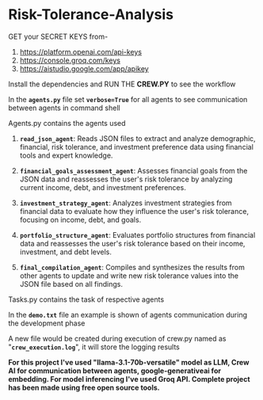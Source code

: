 # Risk-Tolerance-Analysis

GET your SECRET KEYS from-
  1) https://platform.openai.com/api-keys
  2) https://console.groq.com/keys
  3) https://aistudio.google.com/app/apikey


Install the dependencies and RUN THE **CREW.PY** to see the workflow

In the **`agents.py`** file set **`verbose=True`** for all agents to see communication between agents in command shell

Agents.py contains the agents used
1. **`read_json_agent`**: Reads JSON files to extract and analyze demographic, financial, risk tolerance, and investment preference data using financial tools and expert knowledge.
2. **`financial_goals_assessment_agent`**: Assesses financial goals from the JSON data and reassesses the user's risk tolerance by analyzing current income, debt, and investment preferences. 

3. **`investment_strategy_agent`**: Analyzes investment strategies from financial data to evaluate how they influence the user's risk tolerance, focusing on income, debt, and goals.

4. **`portfolio_structure_agent`**: Evaluates portfolio structures from financial data and reassesses the user's risk tolerance based on their income, investment, and debt levels.

5. **`final_compilation_agent`**: Compiles and synthesizes the results from other agents to update and write new risk tolerance values into the JSON file based on all findings.


Tasks.py contains the task of respective agents

In the **`demo.txt`** file an example is shown of agents communication during the development phase

A new file would be created during execution of crew.py named as "**`crew_execution.log`**", it will store the logging results 

**For this project I've used "llama-3.1-70b-versatile" model as LLM, Crew AI for communication between agents, google-generativeai for embedding.
For model inferencing I've used Groq API.
Complete project has been made using free open source tools.**
